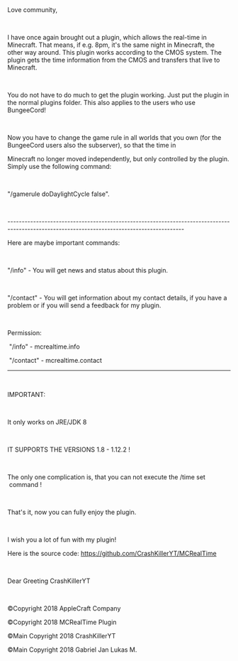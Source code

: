  

Love community,

 

I have once again brought out a plugin, which allows the real-time in Minecraft. That means, if e.g. 8pm, it's the same night in Minecraft, the other way around. This plugin works according to the CMOS system. The plugin gets the time information from the CMOS and transfers that live to Minecraft.

 

You do not have to do much to get the plugin working. Just put the plugin in the normal plugins folder. This also applies to the users who use BungeeCord!

 

Now you have to change the game rule in all worlds that you own (for the BungeeCord users also the subserver), so that the time in

Minecraft no longer moved independently, but only controlled by the plugin. Simply use the following command:

 

"/gamerule doDaylightCycle false".

 

-------------------------------------------------------------------------------------------------------------------------------------------- 

Here are maybe important commands:

 

"/info" - You will get news and status about this plugin.

 

"/contact" - You will get information about my contact details, if you have a problem or if you will send a feedback for my plugin.

 

Permission: 

 "/info" - mcrealtime.info

 "/contact" - mcrealtime.contact

---------------------------------------------------------------------------------------------------------------------------------------------

 

IMPORTANT:

 

It only works on JRE/JDK 8

 

IT SUPPORTS THE VERSIONS 1.8 - 1.12.2 ! 

 

The only one complication is, that you can not execute the /time set <time> command !

 

That's it, now you can fully enjoy the plugin.

 

I wish you a lot of fun with my plugin!

Here is the source code: https://github.com/CrashKillerYT/MCRealTime

 

Dear Greeting CrashKillerYT

 

©Copyright 2018 AppleCraft Company

©Copyright 2018 MCRealTime Plugin

©Main Copyright 2018 CrashKillerYT

©Main Copyright 2018 Gabriel Jan Lukas M.

 
